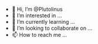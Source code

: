 - 👋 Hi, I’m @Plutolinus
- 👀 I’m interested in ...
- 🌱 I’m currently learning ...
- 💞️ I’m looking to collaborate on ...
- 📫 How to reach me ...

<!---
Plutolinus/Plutolinus is a ✨ special ✨ repository because its `README.md` (this file) appears on your GitHub profile.
You can click the Preview link to take a look at your changes.
--->
